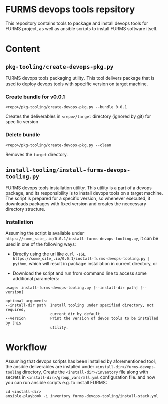 # FURMS devops tools repsitory
This repository contains tools to package and install devops tools for FURMS project, as well as ansible scripts to install FURMS software itself.

# Content

## `pkg-tooling/create-devops-pkg.py`
FURMS devops tools packaging utility. This tool delivers package that is used to deploy devops tools with specific version on target machine.

### Create bundle for v0.0.1
    <repo>/pkg-tooling/create-devops-pkg.py --bundle 0.0.1
Creates the deliverables in `<repo>/target` directory (ignored by git) for specific version

### Delete bundle
    <repo>/pkg-tooling/create-devops-pkg.py --clean
Removes the `target` directory.


## `install-tooling/install-furms-devops-tooling.py`
FURMS devops tools installation utility. This utility is a part of a devops package, and its responsibility is to install
devops tools on a target machine. The script is prepared for a specific version, so whenever executed, it downloads packages
with fixed version and creates the neccessary directory structure.

### Installation
Assuming the script is available under `https://some_site_.io/0.0.1/install-furms-devops-tooling.py`, it can be used in one of the following ways:

* Directly using the url like `curl -sSL https://some_site_.io/0.0.1/install-furms-devops-tooling.py | python`, which will result in
package installation in current directory, or

* Download the script and run from command line to access some additional parameters:

```
usage: install-furms-devops-tooling.py [--install-dir path] [--version]

optional arguments:
--install-dir path  Install tooling under specified directory, not required,
                    current dir by default
--version           Print the version of devos tools to be installed by this
                    utility.
```

# Workflow
Assuming that devops scripts has been installed by aforementioned tool, the ansible deliverables are installed under `<install-dir>/furms-devops-tooling` directory,
Create the `<install-dir>/inventory` file along with secrets in `<install-dir>/group_vars/all.yml` configuration file. 
and now you can run ansible scripts e.g. to install FURMS:
```
cd <install-dir>
ansible-playbook -i inventory furms-devops-tooling/install-stack.yml 
```